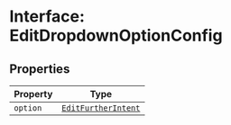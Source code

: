# Interface: EditDropdownOptionConfig

## Properties

| Property | Type |
| ------ | ------ |
| `option` | [`EditFurtherIntent`](../../../export-config-types/enumerations/edit-further-intent.md) |
